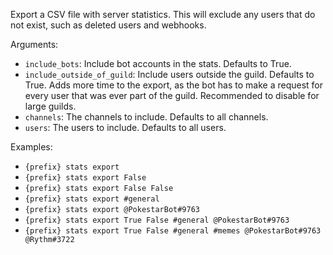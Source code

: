 Export a CSV file with server statistics. This will exclude any users that do not exist, such as deleted users and webhooks.

Arguments:
* `include_bots`: Include bot accounts in the stats. Defaults to True.
* `include_outside_of_guild`: Include users outside the guild. Defaults to True. Adds more time to the export, as the bot has to make a request for every user that was ever part of the guild. Recommended to disable for large guilds.
* `channels`: The channels to include. Defaults to all channels.
* `users`: The users to include. Defaults to all users.

Examples:
* `{prefix} stats export`
* `{prefix} stats export False`
* `{prefix} stats export False False`
* `{prefix} stats export #general`
* `{prefix} stats export @PokestarBot#9763`
* `{prefix} stats export True False #general @PokestarBot#9763`
* `{prefix} stats export True False #general #memes @PokestarBot#9763 @Rythm#3722`
